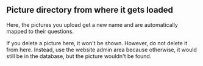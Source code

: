 ## Picture directory from where it gets loaded
Here, the pictures you upload get a new name and are automatically mapped to their questions.

If you delete a picture here, it won't be shown. However, do not delete it from here. Instead, use the website admin area because otherwise, it would still be in the database, but the picture wouldn't be found.